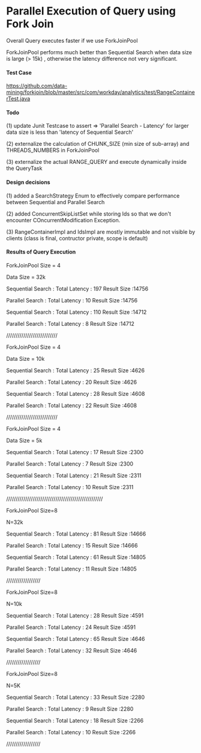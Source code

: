 # Parallel Execution of Query using Fork Join

Overall Query executes faster if we use ForkJoinPool

ForkJoinPool performs much better than Sequential Search when data size is large (> 15k) , otherwise the latency difference not very significant.

#### Test Case 

https://github.com/data-mining/forkjoin/blob/master/src/com/workday/analytics/test/RangeContainerTest.java

#### Todo
(1) update Junit Testcase to assert => 'Parallel Search -  Latency' for larger data size is less than 'latency of Sequential Search'

(2) externalize the calculation of CHUNK_SIZE (min size of sub-array) and THREADS_NUMBERS in ForkJoinPool

(3) externalize the actual RANGE_QUERY and execute dynamically inside the QueryTask

#### Design decisions
(1) added a SearchStrategy Enum to effectively compare performance between Sequential and Parallel Search
 
(2) added ConcurrentSkipListSet while storing Ids so that we don't encounter COncurrentModification Exception.

(3) RangeContainerImpl and IdsImpl are mostly immutable and not visible by clients (class is final, contructor private, scope is default)

#### Results of Query Execution

ForkJoinPool Size = 4

Data Size = 32k


Sequential Search : Total Latency : 197 Result Size :14756

Parallel Search : Total Latency : 10 Result Size :14756


Sequential Search : Total Latency : 110 Result Size :14712

Parallel Search : Total Latency : 8 Result Size :14712

///////////////////////////

ForkJoinPool Size = 4

Data Size = 10k

Sequential Search : Total Latency : 25 Result Size :4626

Parallel Search : Total Latency : 20 Result Size :4626


Sequential Search : Total Latency : 28 Result Size :4608

Parallel Search : Total Latency : 22 Result Size :4608

///////////////////////////

ForkJoinPool Size = 4

Data Size = 5k

Sequential Search : Total Latency : 17 Result Size :2300

Parallel Search : Total Latency : 7 Result Size :2300

Sequential Search : Total Latency : 21 Result Size :2311

Parallel Search : Total Latency : 10 Result Size :2311


///////////////////////////////////////////////////

ForkJoinPool Size=8

N=32k

Sequential Search : Total Latency : 81 Result Size :14666

Parallel Search : Total Latency : 15 Result Size :14666

Sequential Search : Total Latency : 61 Result Size :14805

Parallel Search : Total Latency : 11 Result Size :14805

//////////////////

ForkJoinPool Size=8

N=10k

Sequential Search : Total Latency : 28 Result Size :4591

Parallel Search : Total Latency : 24 Result Size :4591

Sequential Search : Total Latency : 65 Result Size :4646

Parallel Search : Total Latency : 32 Result Size :4646

//////////////////

ForkJoinPool Size=8

N=5K


Sequential Search : Total Latency : 33 Result Size :2280

Parallel Search : Total Latency : 9 Result Size :2280


Sequential Search : Total Latency : 18 Result Size :2266

Parallel Search : Total Latency : 10 Result Size :2266

//////////////////
